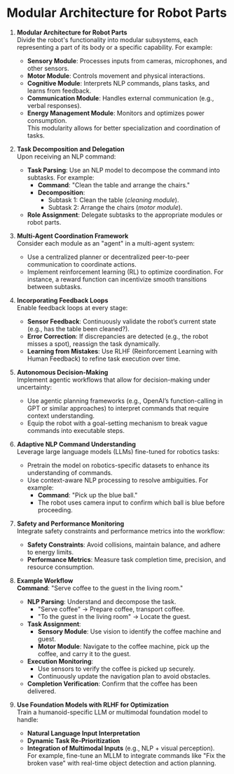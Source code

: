 # Modular Architecture for Robot Parts

1. **Modular Architecture for Robot Parts**  
   Divide the robot's functionality into modular subsystems, each representing a part of its body or a specific capability. For example:  
   - **Sensory Module**: Processes inputs from cameras, microphones, and other sensors.  
   - **Motor Module**: Controls movement and physical interactions.  
   - **Cognitive Module**: Interprets NLP commands, plans tasks, and learns from feedback.  
   - **Communication Module**: Handles external communication (e.g., verbal responses).  
   - **Energy Management Module**: Monitors and optimizes power consumption.  
   This modularity allows for better specialization and coordination of tasks.

2. **Task Decomposition and Delegation**  
   Upon receiving an NLP command:  
   - **Task Parsing**: Use an NLP model to decompose the command into subtasks. For example:  
     - **Command**: "Clean the table and arrange the chairs."  
     - **Decomposition**:  
       - Subtask 1: Clean the table (*cleaning module*).  
       - Subtask 2: Arrange the chairs (*motor module*).  
   - **Role Assignment**: Delegate subtasks to the appropriate modules or robot parts.

3. **Multi-Agent Coordination Framework**  
   Consider each module as an "agent" in a multi-agent system:  
   - Use a centralized planner or decentralized peer-to-peer communication to coordinate actions.  
   - Implement reinforcement learning (RL) to optimize coordination. For instance, a reward function can incentivize smooth transitions between subtasks.

4. **Incorporating Feedback Loops**  
   Enable feedback loops at every stage:  
   - **Sensor Feedback**: Continuously validate the robot’s current state (e.g., has the table been cleaned?).  
   - **Error Correction**: If discrepancies are detected (e.g., the robot misses a spot), reassign the task dynamically.  
   - **Learning from Mistakes**: Use RLHF (Reinforcement Learning with Human Feedback) to refine task execution over time.

5. **Autonomous Decision-Making**  
   Implement agentic workflows that allow for decision-making under uncertainty:  
   - Use agentic planning frameworks (e.g., OpenAI’s function-calling in GPT or similar approaches) to interpret commands that require context understanding.  
   - Equip the robot with a goal-setting mechanism to break vague commands into executable steps.

6. **Adaptive NLP Command Understanding**  
   Leverage large language models (LLMs) fine-tuned for robotics tasks:  
   - Pretrain the model on robotics-specific datasets to enhance its understanding of commands.  
   - Use context-aware NLP processing to resolve ambiguities. For example:  
     - **Command**: "Pick up the blue ball."  
     - The robot uses camera input to confirm which ball is blue before proceeding.

7. **Safety and Performance Monitoring**  
   Integrate safety constraints and performance metrics into the workflow:  
   - **Safety Constraints**: Avoid collisions, maintain balance, and adhere to energy limits.  
   - **Performance Metrics**: Measure task completion time, precision, and resource consumption.

8. **Example Workflow**  
   **Command**: "Serve coffee to the guest in the living room."  
   - **NLP Parsing**: Understand and decompose the task.  
     - "Serve coffee" → Prepare coffee, transport coffee.  
     - "To the guest in the living room" → Locate the guest.  
   - **Task Assignment**:  
     - **Sensory Module**: Use vision to identify the coffee machine and guest.  
     - **Motor Module**: Navigate to the coffee machine, pick up the coffee, and carry it to the guest.  
   - **Execution Monitoring**:  
     - Use sensors to verify the coffee is picked up securely.  
     - Continuously update the navigation plan to avoid obstacles.  
   - **Completion Verification**: Confirm that the coffee has been delivered.

9. **Use Foundation Models with RLHF for Optimization**  
   Train a humanoid-specific LLM or multimodal foundation model to handle:  
   - **Natural Language Input Interpretation**  
   - **Dynamic Task Re-Prioritization**  
   - **Integration of Multimodal Inputs** (e.g., NLP + visual perception).  
   For example, fine-tune an MLLM to integrate commands like "Fix the broken vase" with real-time object detection and action planning.

